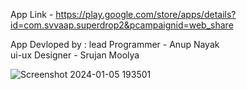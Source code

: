 App Link - https://play.google.com/store/apps/details?id=com.svvaap.superdrop2&pcampaignid=web_share

App Devloped by :
lead Programmer - Anup Nayak <br>
ui-ux Designer - Srujan Moolya 

![Screenshot 2024-01-05 193501](https://github.com/SVVAAP/superdrop_anup/assets/120665410/e881ee82-ae2a-464f-a035-1bcb7215bb14)
